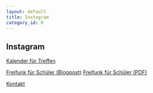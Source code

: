 ```yaml
---
layout: default
title: Instagram
category_id: 0
---
```

## Instagram
<a class="btn" href="https://cloud.bremen.freifunk.net/index.php/apps/calendar/p/rcPxo5enJc75etx5/dayGridMonth/now" target="_blank">Kalender für Treffen</a>

<a class="btn" href="https://bremen.freifunk.net/blog/2020/03/17/freifunk-hilft.html">Freifunk für Schüler (Blogpost)</a>
<a class="btn" href="https://bremen.freifunk.net/blog/files/2020-03-17/Freifunk_Hilft_Schuelern.pdf">Freifunk für Schüler (PDF)</a>

<a class="btn" href="../kontakt.html">Kontakt</a>
